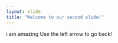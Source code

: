 ```yaml
---
layout: slide
title: "Welcome to our second slide!"
---
```

i am amazing
Use the left arrow to go back!
